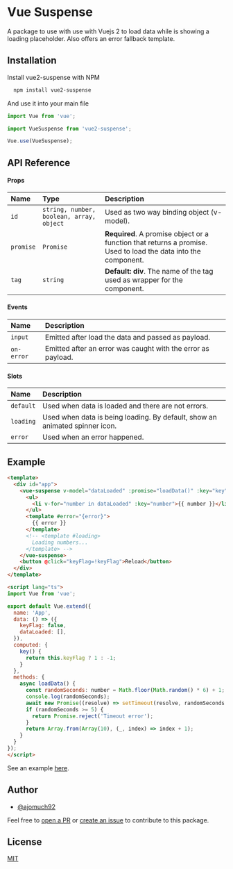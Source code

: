 
# Vue Suspense

A package to use with use with Vuejs 2 to load data while is showing a loading placeholder.
Also offers an error fallback template.




## Installation

Install vue2-suspense with NPM

```bash
  npm install vue2-suspense
```

And use it into your main file

```javascript
import Vue from 'vue';

import VueSuspense from 'vue2-suspense';

Vue.use(VueSuspense);
```
## API Reference

#### Props


| Name | Type     | Description                |
| :-------- | :------- | :------------------------- |
| `id`      | `string, number, boolean, array, object` | Used as two way binding object (v-model). |
| `promise`      | `Promise` | **Required**. A promise object or a function that returns a promise. Used to load the data into the component. |
| `tag`      | `string` | **Default: div**. The name of the tag used as wrapper for the component. |

#### Events

| Name | Description                       |
| :-------- | :-------------------------------- |
| `input`     | Emitted after load the data and passed as payload. |
| `on-error`  | Emitted after an error was caught with the error as payload. |

#### Slots

| Name | Description                       |
| :-------- | :-------------------------------- |
| `default`     | Used when data is loaded and there are not errors. |
| `loading`     | Used when data is being loading. By default, show an animated spinner icon. |
| `error`  | Used when an error happened. |



## Example

```html
<template>
  <div id="app">
    <vue-suspense v-model="dataLoaded" :promise="loadData()" :key="key">
      <ul>
        <li v-for="number in dataLoaded" :key="number">{{ number }}</li>
      </ul>
      <template #error="{error}">
        {{ error }}
      </template>
      <!-- <template #loading>
        Loading numbers...
      </template> -->
    </vue-suspense>
    <button @click="keyFlag=!keyFlag">Reload</button>
  </div>
</template>

<script lang="ts">
import Vue from 'vue';

export default Vue.extend({
  name: 'App',
  data: () => ({
    keyFlag: false,
    dataLoaded: [],
  }),
  computed: {
    key() {
      return this.keyFlag ? 1 : -1;
    }
  },
  methods: {
    async loadData() {
      const randomSeconds: number = Math.floor(Math.random() * 6) + 1;
      console.log(randomSeconds);
      await new Promise((resolve) => setTimeout(resolve, randomSeconds * 1000));
      if (randomSeconds >= 5) {
        return Promise.reject('Timeout error');
      }
      return Array.from(Array(10), (_, index) => index + 1);
    }
  }
});
</script>
```

See an example [here](https://github.com/ajomuch92/vue-suspense/blob/main/dev/serve.vue).


## Author

- [@ajomuch92](https://www.github.com/ajomuch92)

Feel free to [open a PR](https://github.com/ajomuch92/vue-suspense/pulls) or [create an issue](https://github.com/ajomuch92/vue-suspense/issues) to contribute to this package.


## License

[MIT](https://github.com/ajomuch92/vue-suspense/blob/main/LICENSE)

